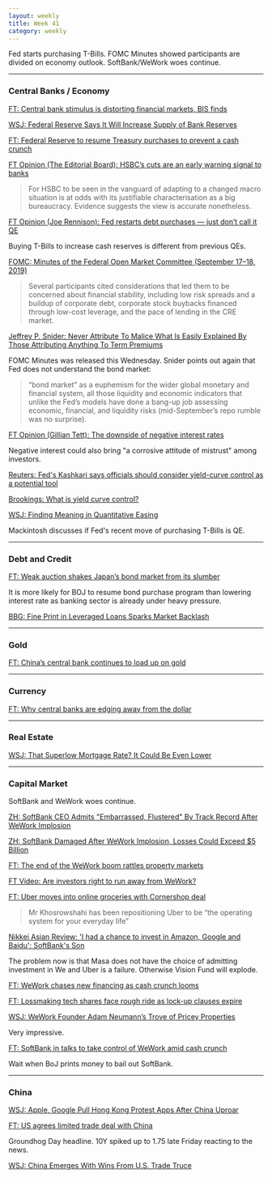 ```yaml
---
layout: weekly
title: Week 41
category: weekly
---
```


Fed starts purchasing T-Bills. FOMC Minutes showed participants
are divided on economy outlook. SoftBank/WeWork woes continue.

---
### Central Banks / Economy

[FT: Central bank stimulus is distorting financial markets, BIS finds](
https://www.ft.com/content/d1c10904-e91c-11e9-85f4-d00e5018f061)

[WSJ: Federal Reserve Says It Will Increase Supply of Bank Reserves](
https://www.wsj.com/articles/powell-says-federal-reserve-will-soon-announce-measures-to-increase-supply-of-bank-reserves-11570559401)

[FT: Federal Reserve to resume Treasury purchases to prevent a cash crunch](
https://www.ft.com/content/f228f44c-e9f6-11e9-a240-3b065ef5fc55)

[FT Opinion (The Editorial Board): HSBC’s cuts are an early warning signal to banks](
https://www.ft.com/content/691052a0-e8fb-11e9-85f4-d00e5018f061)

> For HSBC to be seen in the vanguard of adapting to a changed macro
situation is at odds with its justifiable characterisation as a big
bureaucracy. Evidence suggests the view is accurate nonetheless.

[FT Opinion (Joe Rennison): Fed restarts debt purchases — just don’t call it QE](
https://www.ft.com/content/33cbd24a-ea13-11e9-a240-3b065ef5fc55)

Buying T-Bills to increase cash reserves is different from previous QEs.

[FOMC: Minutes of the Federal Open Market Committee (September 17–18, 2019)](
https://www.federalreserve.gov/monetarypolicy/fomcminutes20190918.htm)

> Several participants cited considerations that led them to be
concerned about financial stability, including low risk spreads and a
buildup of corporate debt, corporate stock buybacks financed through
low-cost leverage, and the pace of lending in the CRE market.

[Jeffrey P. Snider: Never Attribute To Malice What Is Easily Explained By Those Attributing Anything To Term Premiums](
https://www.alhambrapartners.com/2019/10/10/never-attribute-to-malice-what-is-easily-explained-by-those-attributing-anything-to-term-premiums/)

FOMC Minutes was released this Wednesday. Snider points out again that
Fed does not understand the bond market:

> “bond market” as a euphemism for the wider global monetary and financial system, all
those liquidity and economic indicators that unlike the Fed’s models
have done a bang-up job assessing economic, financial,
and liquidity risks (mid-September’s repo rumble was no surprise).

[FT Opinion (Gillian Tett): The downside of negative interest rates](
https://www.ft.com/content/7efcedb4-ea25-11e9-85f4-d00e5018f061)

Negative interest could also bring "a corrosive attitude of mistrust" among
investors.

[Reuters: Fed's Kashkari says officials should consider yield-curve control as a potential tool](
https://www.reuters.com/article/us-usa-fed-kashkari-idUSKBN1WQ1SN)

[Brookings: What is yield curve control?](
https://www.brookings.edu/blog/up-front/2019/08/14/what-is-yield-curve-control/)

[WSJ: Finding Meaning in Quantitative Easing](
https://www.wsj.com/articles/finding-meaning-in-quantitative-easing-11570872601)

Mackintosh discusses if Fed's recent move of purchasing T-Bills is QE.

---
### Debt and Credit

[FT: Weak auction shakes Japan’s bond market from its slumber](
https://www.ft.com/content/a48e19ca-e90a-11e9-a240-3b065ef5fc55)

It is more likely for BOJ to resume bond purchase program than lowering
interest rate as banking sector is already under heavy pressure.

[BBG: Fine Print in Leveraged Loans Sparks Market Backlash](
https://www.bloomberg.com/news/articles/2019-10-10/unreadable-fine-print-in-leveraged-loans-sparks-market-backlash)

---
### Gold

[FT: China’s central bank continues to load up on gold](
https://www.ft.com/content/a27abea2-e90c-11e9-85f4-d00e5018f061)

---
### Currency

[FT: Why central banks are edging away from the dollar](
https://www.ft.com/content/45d2ae3e-e6ab-11e9-9743-db5a370481bc)

---
### Real Estate

[WSJ: That Superlow Mortgage Rate? It Could Be Even Lower](
https://www.wsj.com/articles/mortgage-costs-outpaced-by-drop-in-interest-rates-11570699801)

---
### Capital Market

SoftBank and WeWork woes continue.

[ZH: SoftBank CEO Admits "Embarrassed, Flustered" By Track Record After WeWork Implosion](
https://www.zerohedge.com/markets/softbank-ceo-masayoshi-son-says-embarrassed-and-flustered-track-record-after-wework)

[ZH: SoftBank Damaged After WeWork Implosion, Losses Could Exceed $5 Billion](
https://www.zerohedge.com/markets/softbank-damaged-after-wework-implosion-losses-could-exceed-5-billion)

[FT: The end of the WeWork boom rattles property markets](
https://www.ft.com/content/71b995e4-e5f7-11e9-9743-db5a370481bc)

[FT Video: Are investors right to run away from WeWork?](
https://www.ft.com/video/e19e2147-c29f-4d03-b4bb-144e01f41686)

[FT: Uber moves into online groceries with Cornershop deal](
https://www.ft.com/content/c57938d2-ebf2-11e9-a240-3b065ef5fc55)

> Mr Khosrowshahi has been repositioning Uber to be “the operating system for your everyday life”

[Nikkei Asian Review: 'I had a chance to invest in Amazon, Google and Baidu': SoftBank's Son](
https://asia.nikkei.com/Editor-s-Picks/Interview/I-had-a-chance-to-invest-in-Amazon-Google-and-Baidu-SoftBank-s-Son)

The problem now is that Masa does not have the choice of admitting investment
in We and Uber is a failure. Otherwise Vision Fund will explode.

[FT: WeWork chases new financing as cash crunch looms](
https://www.ft.com/content/f29ecc58-eba9-11e9-a240-3b065ef5fc55?shareType=nongift)

[FT: Lossmaking tech shares face rough ride as lock-up clauses expire](
https://www.ft.com/content/002335ea-ec17-11e9-a240-3b065ef5fc55)

[WSJ: WeWork Founder Adam Neumann’s Trove of Pricey Properties](
https://www.wsj.com/articles/wework-founder-adam-neumanns-trove-of-pricey-properties-11570730254)

Very impressive.

[FT: SoftBank in talks to take control of WeWork amid cash crunch](
https://www.ft.com/content/1bd9801a-ee05-11e9-ad1e-4367d8281195)

Wait when BoJ prints money to bail out SoftBank.

---
### China

[WSJ: Apple, Google Pull Hong Kong Protest Apps After China Uproar](
https://www.wsj.com/articles/apple-pulls-hong-kong-cop-tracking-map-app-after-china-uproar-11570681464)

[FT: US agrees limited trade deal with China](
https://www.ft.com/content/28cc18f0-ec61-11e9-a240-3b065ef5fc55)

Groundhog Day headline. 10Y spiked up to 1.75 late Friday reacting to
the news.

[WSJ: China Emerges With Wins From U.S. Trade Truce](
https://www.wsj.com/articles/china-emerges-with-wins-from-u-s-trade-truce-11570912439)
